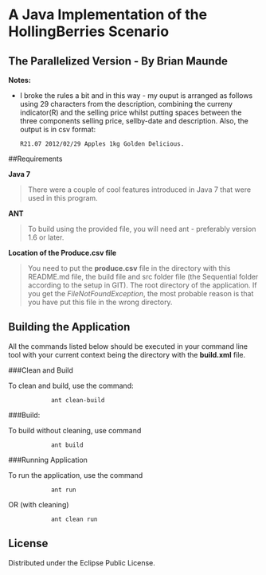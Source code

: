# A Java Implementation of the HollingBerries Scenario
## The Parallelized Version - By Brian Maunde

**Notes:**


*	I broke the rules a bit and in this way - my ouput is arranged as follows using 29 characters from the description, combining the curreny indicator(R) and the selling price whilst putting spaces between the three components selling price, sellby-date and description. Also, the output is in csv format:

    	R21.07 2012/02/29 Apples 1kg Golden Delicious.
 

##Requirements

**Java 7**   
>There were a couple of cool features introduced in Java 7 that were used in this program.  

**ANT**  
>To build using the provided file, you will need ant - preferably version 1.6 or later.

**Location of the Produce.csv file**   
>You need to put the **produce.csv** file in the directory with this README.md file, the build file and src folder file (the Sequential folder according to the setup in GIT). The root directory of the application. If you get the *FileNotFoundException*, the most probable reason is that you have put this file in the wrong directory.

## Building the Application    

All the commands listed below should be executed in your command line tool with your current context being the directory with the **build.xml** file.


###Clean and Build   

To clean and build, use the command:
     
				ant clean-build    

###Build:     

To build without cleaning, use command      

				ant build    	

###Running Application
      
To run the application, use the command     
     
				ant run    

OR (with cleaning)       

				ant clean run 





## License

Distributed under the Eclipse Public License.